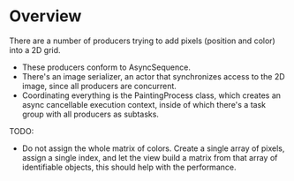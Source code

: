 #  Overview

There are a number of producers trying to add pixels (position and color) into a 2D grid.
- These producers conform to AsyncSequence. 
- There's an image serializer, an actor that synchronizes access to the 2D image, since all producers are concurrent.
- Coordinating everything is the PaintingProcess class, which creates an async cancellable execution context, inside of which there's a task group with all producers as subtasks.


TODO:
- Do not assign the whole matrix of colors. Create a single array of pixels, assign a single index, and let the view build a matrix from that array of identifiable objects, 
this should help with the performance.

